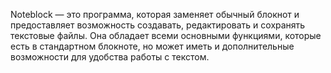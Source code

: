 Noteblock — это программа, которая заменяет обычный блокнот и предоставляет возможность создавать, редактировать и сохранять текстовые файлы. Она обладает всеми основными функциями, которые есть в стандартном блокноте, но может иметь и дополнительные возможности для удобства работы с текстом.
